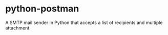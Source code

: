 python-postman
==============

A SMTP mail sender in Python that accepts a list of recipients and multiple attachment
